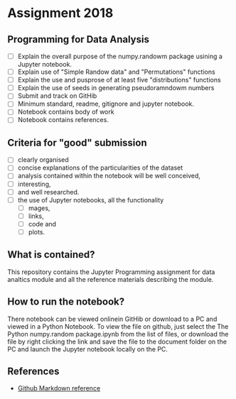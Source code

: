 
# Assignment 2018
## Programming for Data Analysis

- [ ] Explain the overall purpose of the numpy.randowm package usining a Jupyter notebook.
- [ ] Explain use of "Simple Randow data" and "Permutations" functions
- [ ] Explain the use and pusprose of at least five "distributions" functions
- [ ] Explain the use of seeds in generating pseudoramndowm numbers
- [ ] Submit and track on GitHib
- [ ] Minimum standard, readme, gitignore and jupyter notebook.
- [ ] Notebook contains body of work
- [ ] Notebook contains references.

## Criteria for "good" submission

- [ ] clearly organised
- [ ] concise explanations of the particularities of the dataset
- [ ] analysis contained within the notebook will be well conceived, 
- [ ] interesting, 
- [ ] and well researched. 
- [ ] the use of Jupyter notebooks, all the functionality
  - [ ] mages, 
  - [ ] links, 
  - [ ] code and 
  - [ ] plots. 

## What is contained?
This repository contains the Jupyter Programming assignment for data analtics module and all the reference materials describing the module.

## How to run the notebook?
There notebook can be viewed onlinein GitHib or download to a PC and viewed in a Python Notebook. To view the file on github, just select the The Python numpy.random package.ipynb from the list of files, or download the file by right clicking the link and save the file to the document folder on the PC and launch the Jupyter notebook locally on the PC. 

## References
- [Github Markdown reference](https://guides.github.com/features/mastering-markdown/)
